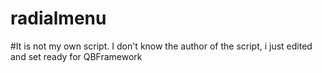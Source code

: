# radialmenu

#It is not my own script. I don't know the author of the script, i just edited and set ready for QBFramework
